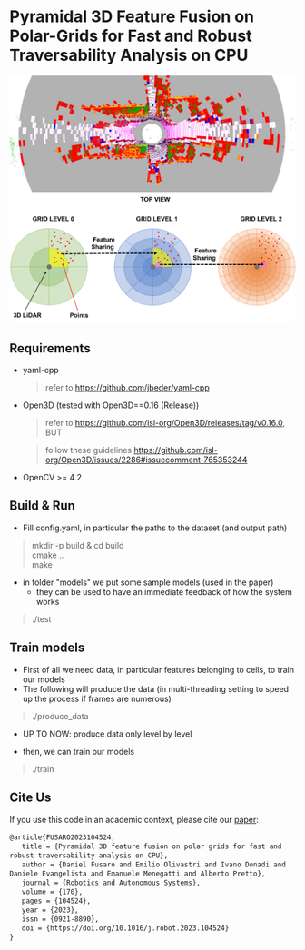 # Pyramidal 3D Feature Fusion on Polar-Grids for Fast and Robust Traversability Analysis on CPU

![Alt text](img/img.png)
![Alt text](img/grid_top_view.png)


## Requirements

 - yaml-cpp

    > refer to https://github.com/jbeder/yaml-cpp

 - Open3D (tested with Open3D==0.16 (Release))
    
    > refer to https://github.com/isl-org/Open3D/releases/tag/v0.16.0, BUT
    
    > follow these guidelines https://github.com/isl-org/Open3D/issues/2286#issuecomment-765353244

 - OpenCV >= 4.2 


## Build & Run

 - Fill config.yaml, in particular the paths to the dataset (and output path) <br>
 > mkdir -p build & cd build <br>
 > cmake .. <br>
 > make

 - in folder "models" we put some sample models (used in the paper)
      - they can be used to have an immediate feedback of how the system works

 > ./test

 ## Train models

 - First of all we need data, in particular features belonging to cells, to train our models
 - The following will produce the data (in multi-threading setting to speed up the process if frames are numerous)
 > ./produce_data

 - UP TO NOW: produce data only level by level

 - then, we can train our models 

 > ./train


## Cite Us

If you use this code in an academic context, please cite our [paper](https://www.sciencedirect.com/science/article/pii/S092188902300163X/pdfft?md5=757ff2721816cb1de2334e60069bc588&pid=1-s2.0-S092188902300163X-main.pdf):

```
@article{FUSARO2023104524,
   title = {Pyramidal 3D feature fusion on polar grids for fast and robust traversability analysis on CPU},
   author = {Daniel Fusaro and Emilio Olivastri and Ivano Donadi and Daniele Evangelista and Emanuele Menegatti and Alberto Pretto},
   journal = {Robotics and Autonomous Systems},
   volume = {170},
   pages = {104524},
   year = {2023},
   issn = {0921-8890},
   doi = {https://doi.org/10.1016/j.robot.2023.104524}
}
```